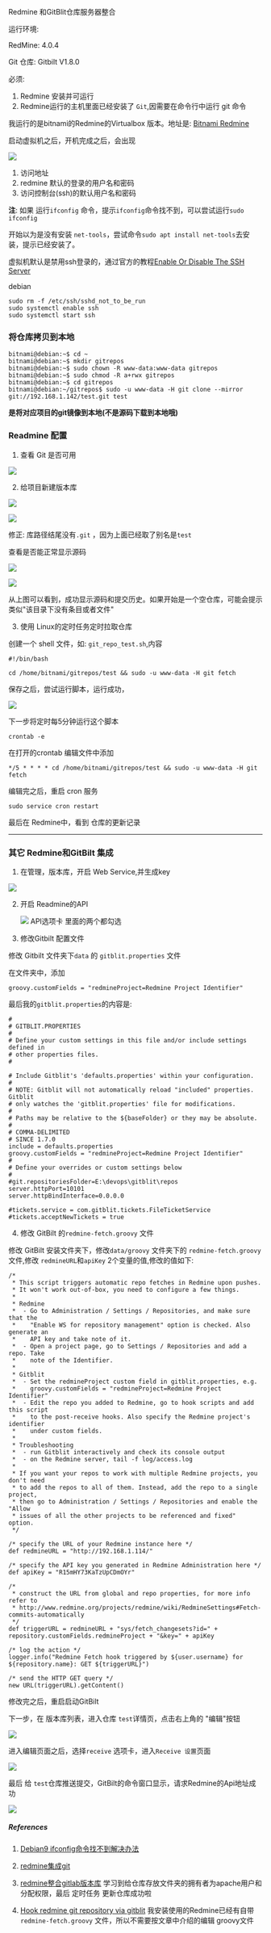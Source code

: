 Redmine 和GitBlit仓库服务器整合



运行环境:

RedMine: 4.0.4

Git 仓库: Gitbilt V1.8.0

必须:

1. Redmine 安装并可运行
2. Redmine运行的主机里面已经安装了 `Git`,因需要在命令行中运行 git 命令



我运行的是bitnami的Redmine的Virtualbox 版本。地址是: [Bitnami Redmine](https://bitnami.com/stack/redmine/virtual-machine)

启动虚拟机之后，开机完成之后，会出现

![](uploads/190904/fs2019090400002e.jpg)

1. 访问地址
2. redmine 默认的登录的用户名和密码
3. 访问控制台(ssh)的默认用户名和密码

**注**: 如果 运行`ifconfig` 命令，提示`ifconfig`命令找不到，可以尝试运行`sudo ifconfig`

开始以为是没有安装 `net-tools`，尝试命令`sudo apt install net-tools`去安装，提示已经安装了。

虚拟机默认是禁用ssh登录的，通过官方的教程[Enable Or Disable The SSH Server](https://docs.bitnami.com/virtual-machine/faq/get-started/enable-ssh/)

debian

```
sudo rm -f /etc/ssh/sshd_not_to_be_run
sudo systemctl enable ssh
sudo systemctl start ssh
```



###  将仓库拷贝到本地



```
bitnami@debian:~$ cd ~
bitnami@debian:~$ mkdir gitrepos
bitnami@debian:~$ sudo chown -R www-data:www-data gitrepos
bitnami@debian:~$ sudo chmod -R a+rwx gitrepos
bitnami@debian:~$ cd gitrepos
bitnami@debian:~/gitrepos$ sudo -u www-data -H git clone --mirror git://192.168.1.142/test.git test
```



**是将对应项目的git镜像到本地(不是源码下载到本地哦)**



### Readmine 配置

1. 查看 Git 是否可用

![](uploads/190904/fs2019090400003y.jpg)

2. 给项目新建版本库

![](uploads/190904/fs20190904000045.jpg)

![](uploads/190904/fs2019090400006o.jpg)

修正: 库路径结尾没有`.git` ，因为上面已经取了别名是`test`

查看是否能正常显示源码

![](uploads/190904/fs20190904000078.jpg)

![](uploads/190904/fs2019090400008s.jpg)

从上图可以看到，成功显示源码和提交历史。如果开始是一个空仓库，可能会提示类似"该目录下没有条目或者文件"



3. 使用 Linux的定时任务定时拉取仓库

创建一个 shell 文件，如: `git_repo_test.sh`,内容

```
#!/bin/bash

cd /home/bitnami/gitrepos/test && sudo -u www-data -H git fetch
```

保存之后，尝试运行脚本，运行成功，

![](uploads/190904/fs2019090400009Q.jpg)

下一步将定时每5分钟运行这个脚本



```
crontab -e
```

在打开的crontab 编辑文件中添加

```
*/5 * * * * cd /home/bitnami/gitrepos/test && sudo -u www-data -H git fetch
```

编辑完之后，重启 cron 服务



```
sudo service cron restart
```

最后在 Redmine中，看到 仓库的更新记录

------

### 其它 Redmine和GitBilt 集成

1. 在管理，版本库，开启 Web Service,并生成key



![](uploads/190904/fs20190904000103.jpg)

2. 开启 Readmine的API

   ![](uploads/190904/fs2019090500006g.jpg)
API选项卡 里面的两个都勾选

3. 修改Gitbilt 配置文件

修改 Gitbilt 文件夹下`data` 的 `gitblit.properties` 文件

在文件夹中，添加 

```
groovy.customFields = "redmineProject=Redmine Project Identifier"
```



最后我的`gitblit.properties`的内容是:

```
#
# GITBLIT.PROPERTIES
#
# Define your custom settings in this file and/or include settings defined in
# other properties files.
#

# Include Gitblit's 'defaults.properties' within your configuration.
#
# NOTE: Gitblit will not automatically reload "included" properties.  Gitblit
# only watches the 'gitblit.properties' file for modifications.
#
# Paths may be relative to the ${baseFolder} or they may be absolute.
#
# COMMA-DELIMITED
# SINCE 1.7.0
include = defaults.properties
groovy.customFields = "redmineProject=Redmine Project Identifier"
#
# Define your overrides or custom settings below
#
#git.repositoriesFolder=E:\devops\gitblit\repos
server.httpPort=10101
server.httpBindInterface=0.0.0.0

#tickets.service = com.gitblit.tickets.FileTicketService
#tickets.acceptNewTickets = true
```

4. 修改 GitBilt 的`redmine-fetch.groovy` 文件

修改 GitBilt 安装文件夹下，修改`data/groovy` 文件夹下的 `redmine-fetch.groovy`  文件,修改 `redmineURL`和`apiKey` 2个变量的值,修改的值如下:

```
/*
 * This script triggers automatic repo fetches in Redmine upon pushes.
 * It won't work out-of-box, you need to configure a few things.
 *
 * Redmine
 *  - Go to Administration / Settings / Repositories, and make sure that the
 *    "Enable WS for repository management" option is checked. Also generate an
 *    API key and take note of it.
 *  - Open a project page, go to Settings / Repositories and add a repo. Take
 *    note of the Identifier.
 *
 * Gitblit
 *  - Set the redmineProject custom field in gitblit.properties, e.g.
 *    groovy.customFields = "redmineProject=Redmine Project Identifier"
 *  - Edit the repo you added to Redmine, go to hook scripts and add this script
 *    to the post-receive hooks. Also specify the Redmine project's identifier
 *    under custom fields.
 *
 * Troubleshooting
 *  - run Gitblit interactively and check its console output
 *  - on the Redmine server, tail -f log/access.log
 *
 * If you want your repos to work with multiple Redmine projects, you don't need
 * to add the repos to all of them. Instead, add the repo to a single project,
 * then go to Administration / Settings / Repositories and enable the "Allow
 * issues of all the other projects to be referenced and fixed" option.
 */

/* specify the URL of your Redmine instance here */
def redmineURL = "http://192.168.1.114/"

/* specify the API key you generated in Redmine Administration here */
def apiKey = "R15mHY73KaTzUpCDmOYr"

/*
 * construct the URL from global and repo properties, for more info refer to
 * http://www.redmine.org/projects/redmine/wiki/RedmineSettings#Fetch-commits-automatically
 */
def triggerURL = redmineURL + "sys/fetch_changesets?id=" + repository.customFields.redmineProject + "&key=" + apiKey

/* log the action */
logger.info("Redmine Fetch hook triggered by ${user.username} for ${repository.name}: GET ${triggerURL}")

/* send the HTTP GET query */
new URL(triggerURL).getContent()
```

修改完之后，重启启动GitBilt

下一步，在 版本库列表，进入仓库 `test`详情页，点击右上角的 "编辑"按钮

![](uploads/190904/fs2019090500007o.jpg)



进入编辑页面之后，选择`receive` 选项卡，进入`Receive 设置`页面

![](uploads/190904/fs2019090500008U.jpg)

最后 给 `test`仓库推送提交，GitBilt的命令窗口显示，请求Redmine的Api地址成功

![](uploads/190904/fs2019090500009W.jpg)



##### References

1. [Debian9 ifconfig命令找不到解决办法](https://www.cnblogs.com/pipci/p/9634060.html)

2. [redmine集成git](https://www.cnblogs.com/chencidi/p/9111054.html)

3. [redmine整合gitlab版本库](https://blog.csdn.net/danqingc/article/details/88035876) 学习到给仓库存放文件夹的拥有者为apache用户和分配权限，最后 定时任务 更新仓库成功啦

4. [Hook redmine git repository via gitblit](https://budiadiono.wordpress.com/2012/03/28/hook-redmine-git-repository-via-gitblit/) 我安装使用的Redmine已经有自带`redmine-fetch.groovy` 文件，所以不需要按文章中介绍的编辑 groovy文件